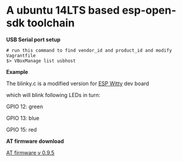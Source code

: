 # A ubuntu 14LTS based esp-open-sdk toolchain

**USB Serial port setup**

    # run this command to find vendor_id and product_id and modify Vagrantfile
    $> VBoxManage list usbhost

**Example**

The blinky.c is a modified version for [ESP Witty](https://gregwareblog.wordpress.com/2016/01/10/esp-witty/) dev board

which will blink following LEDs in turn:

GPIO 12: green

GPIO 13: blue

GPIO 15: red

**AT firmware download**

[AT firmware v 0.9.5](http://iot-playground.com/swdownload/ESPfirmware/v0.9.5.2%20AT%20Firmware.bin)


